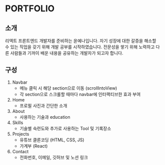 # PORTFOLIO

## 소개
리액트 프론트엔드 개발자를 준비하는 윤예나입니다.
자기 성장에 대한 갈증을 해소할 수 있는 직업을 갖기 위해 개발 공부를 시작하였습니다. 
전문성을 쌓기 위해 노력하고 다른 사람들과 기꺼이 배운 내용을 공유하는 개발자가 되고자 합니다.

## 구성
1. Navbar
	+ 메뉴 클릭 시 해당 section으로 이동 (scrollIntoView)
	+ 각 section으로 스크롤할 때마다 navbar에 인터랙티브한 효과 부여
2. Home
	+ 프로필 사진과 간단한 소개
3. About
	+ 사용하는 기술과 education
4. Skills
	+ 기술별 숙련도와 추가로 사용하는 Tool 및 기록장소
5. Projects
	+ 유튜브 클론코딩 (HTML, CSS, JS)
	+ 가계부 (React)
6. Contact
	+ 전화번호, 이메일, 깃허브 및 노션 링크

